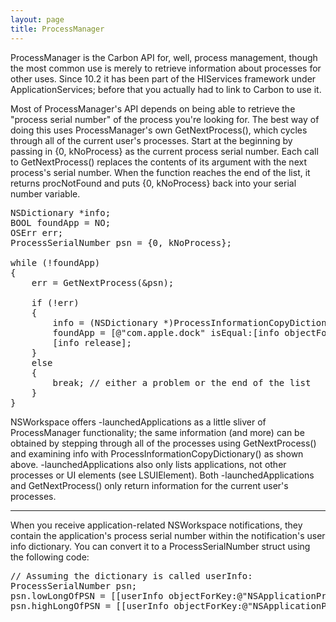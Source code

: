 ```yaml
---
layout: page
title: ProcessManager
---
```




ProcessManager is the Carbon API for, well, process management, though the most common use is merely to retrieve information about processes for other uses. Since 10.2 it has been part of the HIServices framework under ApplicationServices; before that you actually had to link to Carbon to use it.

Most of ProcessManager's API depends on being able to retrieve the "process serial number" of the process you're looking for. The best way of doing this uses ProcessManager's own     GetNextProcess(), which cycles through all of the current user's processes. Start at the beginning by passing in     {0, kNoProcess} as the current process serial number. Each call to     GetNextProcess() replaces the contents of its argument with the next process's serial number. When the function reaches the end of the list, it returns     procNotFound and puts     {0, kNoProcess} back into your serial number variable.

<pre>
NSDictionary *info;
BOOL foundApp = NO;
OSErr err;
ProcessSerialNumber psn = {0, kNoProcess};

while (!foundApp)
{	
    err = GetNextProcess(&psn);

    if (!err)
    {
        info = (NSDictionary *)ProcessInformationCopyDictionary(&psn, kProcessDictionaryIncludeAllInformationMask);
        foundApp = [@"com.apple.dock" isEqual:[info objectForKey:(NSString *)kCFBundleIdentifierKey]];
        [info release];
    }
    else
    {
        break; // either a problem or the end of the list
    }
}
</pre>

NSWorkspace offers     -launchedApplications as a little sliver of ProcessManager functionality; the same information (and more) can be obtained by stepping through all of the processes using     GetNextProcess() and examining info with     ProcessInformationCopyDictionary() as shown above.     -launchedApplications also only lists applications, not other processes or UI elements (see LSUIElement). Both     -launchedApplications and     GetNextProcess() only return information for the current user's processes.

----

When you receive application-related NSWorkspace notifications, they contain the application's process serial number within the notification's user info dictionary. You can convert it to a     ProcessSerialNumber struct using the following code:

<pre>
// Assuming the dictionary is called userInfo:
ProcessSerialNumber psn;
psn.lowLongOfPSN = [[userInfo objectForKey:@"NSApplicationProcessSerialNumberLow"] unsignedLongValue];
psn.highLongOfPSN = [[userInfo objectForKey:@"NSApplicationProcessSerialNumberHigh"] unsignedLongValue];
</pre>

